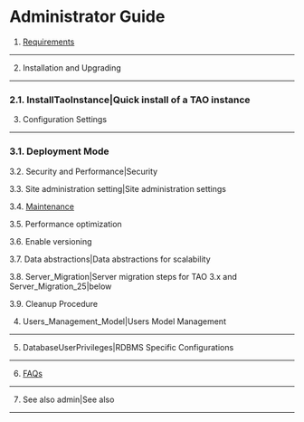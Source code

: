<!--
created_at: '2010-11-23 14:55:01'
updated_at: '2016-11-22 16:55:16'
authors:
    - 'Gyula Szucs'
tags:
    - Wiki
-->

Administrator Guide
===================

1. [Requirements](../administrator-guide/requirements.md)
-------------------

2. Installation and Upgrading
---------------------------------

### 2.1. InstallTaoInstance|Quick install of a TAO instance

3. Configuration Settings
-------------------------

### 3.1. Deployment Mode<br/>

3.2. Security and Performance|Security<br/>

3.3. Site administration setting|Site administration settings<br/>

3.4. [Maintenance](../administrator-guide/maintenance.md)<br/>

3.5. Performance optimization<br/>

3.6. Enable versioning<br/>

3.7. Data abstractions|Data abstractions for scalability<br/>

3.8. Server_Migration|Server migration steps for TAO 3.x and Server_Migration_25|below<br/>

3.9. Cleanup Procedure

4. Users_Management_Model|Users Model Management
------------------------------------------------------

5. DatabaseUserPrivileges|RDBMS Specific Configurations
-----------------------------------------------------------

6. [FAQs](../administrator-guide/faqs.md)
-----------

7. See also admin|See also
------------------------------

